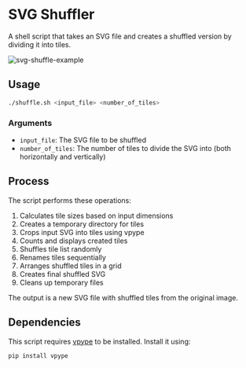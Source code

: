 # SVG Shuffler

A shell script that takes an SVG file and creates a shuffled version by dividing it into tiles.

![svg-shuffle-example](https://github.com/user-attachments/assets/4b885fe1-32ee-4fea-8445-057ff364751b)


## Usage

```bash
./shuffle.sh <input_file> <number_of_tiles>
```

### Arguments
- `input_file`: The SVG file to be shuffled
- `number_of_tiles`: The number of tiles to divide the SVG into (both horizontally and vertically)

## Process

The script performs these operations:

1. Calculates tile sizes based on input dimensions
2. Creates a temporary directory for tiles
3. Crops input SVG into tiles using vpype
4. Counts and displays created tiles
5. Shuffles tile list randomly
6. Renames tiles sequentially
7. Arranges shuffled tiles in a grid
8. Creates final shuffled SVG
9. Cleans up temporary files

The output is a new SVG file with shuffled tiles from the original image.

## Dependencies

This script requires [vpype](https://github.com/abey79/vpype) to be installed. Install it using:

```bash
pip install vpype
```


